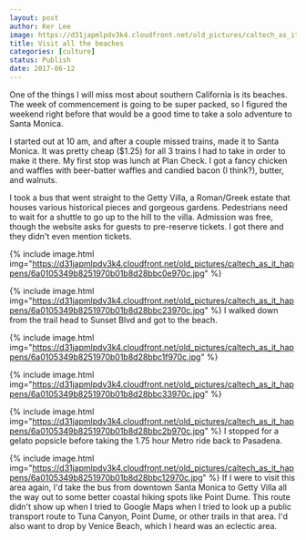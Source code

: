```yaml
---
layout: post
author: Ker Lee
image: https://d31japmlpdv3k4.cloudfront.net/old_pictures/caltech_as_it_happens/6a0105349b8251970b01b8d28bbc27970c.jpg
title: Visit all the beaches
categories: [culture]
status: Publish
date: 2017-06-12
---
```


One of the things I will miss most about southern California is its beaches. The week of commencement is going to be super packed, so I figured the weekend right before that would be a good time to take a solo adventure to Santa Monica.

I started out at 10 am, and after a couple missed trains, made it to Santa Monica. It was pretty cheap ($1.25) for all 3 trains I had to take in order to make it there. My first stop was lunch at Plan Check. I got a fancy chicken and waffles with beer-batter waffles and candied bacon (I think?), butter, and walnuts.

I took a bus that went straight to the Getty Villa, a Roman/Greek estate that houses various historical pieces and gorgeous gardens. Pedestrians need to wait for a shuttle to go up to the hill to the villa. Admission was free, though the website asks for guests to pre-reserve tickets. I got there and they didn't even mention tickets.


{% include image.html img="https://d31japmlpdv3k4.cloudfront.net/old_pictures/caltech_as_it_happens/6a0105349b8251970b01b8d28bbc0e970c.jpg" %}

{% include image.html img="https://d31japmlpdv3k4.cloudfront.net/old_pictures/caltech_as_it_happens/6a0105349b8251970b01b8d28bbc23970c.jpg" %}
I walked down from the trail head to Sunset Blvd and got to the beach. 


{% include image.html img="https://d31japmlpdv3k4.cloudfront.net/old_pictures/caltech_as_it_happens/6a0105349b8251970b01b8d28bbc1f970c.jpg" %}

{% include image.html img="https://d31japmlpdv3k4.cloudfront.net/old_pictures/caltech_as_it_happens/6a0105349b8251970b01b8d28bbc33970c.jpg" %}

{% include image.html img="https://d31japmlpdv3k4.cloudfront.net/old_pictures/caltech_as_it_happens/6a0105349b8251970b01b8d28bbc2b970c.jpg" %}
I stopped for a gelato popsicle before taking the 1.75 hour Metro ride back to Pasadena.


{% include image.html img="https://d31japmlpdv3k4.cloudfront.net/old_pictures/caltech_as_it_happens/6a0105349b8251970b01b8d28bbc12970c.jpg" %}
If I were to visit this area again, I'd take the bus from downtown Santa Monica to Getty Villa all the way out to some better coastal hiking spots like Point Dume. This route didn't show up when I tried to Google Maps when I tried to look up a public transport route to Tuna Canyon, Point Dume, or other trails in that area. I'd also want to drop by Venice Beach, which I heard was an eclectic area.

